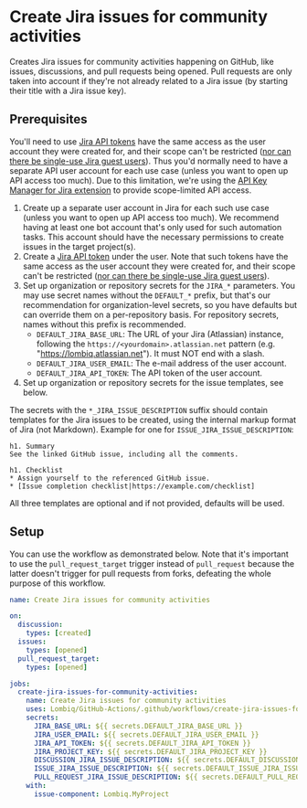 # Create Jira issues for community activities

Creates Jira issues for community activities happening on GitHub, like issues, discussions, and pull requests being opened. Pull requests are only taken into account if they're not already related to a Jira issue (by starting their title with a Jira issue key).

## Prerequisites

You'll need to use [Jira API tokens](https://support.atlassian.com/atlassian-account/docs/manage-api-tokens-for-your-atlassian-account/) have the same access as the user account they were created for, and their scope can't be restricted ([nor can there be single-use Jira guest users](https://jira.atlassian.com/browse/JRACLOUD-74242)). Thus you'd normally need to have a separate API user account for each use case (unless you want to open up API access too much). Due to this limitation, we're using the [API Key Manager for Jira extension](https://marketplace.atlassian.com/apps/1228630/api-key-manager-for-jira) to provide scope-limited API access.


1. Create up a separate user account in Jira for each such use case (unless you want to open up API access too much). We recommend having at least one bot account that's only used for such automation tasks. This account should have the necessary permissions to create issues in the target project(s).
2. Create a [Jira API token](https://support.atlassian.com/atlassian-account/docs/manage-api-tokens-for-your-atlassian-account/) under the user. Note that such tokens have the same access as the user account they were created for, and their scope can't be restricted ([nor can there be single-use Jira guest users](https://jira.atlassian.com/browse/JRACLOUD-74242)).
3. Set up organization or repository secrets for the `JIRA_*` parameters. You may use secret names without the `DEFAULT_*` prefix, but that's our recommendation for organization-level secrets, so you have defaults but can override them on a per-repository basis. For repository secrets, names without this prefix is recommended.
    - `DEFAULT_JIRA_BASE_URL`: The URL of your Jira (Atlassian) instance, following the `https://<yourdomain>.atlassian.net` pattern (e.g. "https://lombiq.atlassian.net"). It must NOT end with a slash.
    - `DEFAULT_JIRA_USER_EMAIL`: The e-mail address of the user account.
    - `DEFAULT_JIRA_API_TOKEN`: The API token of the user account.
3. Set up organization or repository secrets for the issue templates, see below.

The secrets with the `*_JIRA_ISSUE_DESCRIPTION` suffix should contain templates for the Jira issues to be created, using the internal markup format of Jira (not Markdown). Example for one for `ISSUE_JIRA_ISSUE_DESCRIPTION`:

```text
h1. Summary
See the linked GitHub issue, including all the comments.

h1. Checklist
* Assign yourself to the referenced GitHub issue.
* [Issue completion checklist|https://example.com/checklist]
```

All three templates are optional and if not provided, defaults will be used.

## Setup

You can use the workflow as demonstrated below. Note that it's important to use the `pull_request_target` trigger instead of `pull_request` because the latter doesn't trigger for pull requests from forks, defeating the whole purpose of this workflow.

```yaml
name: Create Jira issues for community activities

on:
  discussion:
    types: [created]
  issues:
    types: [opened]
  pull_request_target:
    types: [opened]

jobs:
  create-jira-issues-for-community-activities:
    name: Create Jira issues for community activities
    uses: Lombiq/GitHub-Actions/.github/workflows/create-jira-issues-for-community-activities.yml@dev
    secrets:
      JIRA_BASE_URL: ${{ secrets.DEFAULT_JIRA_BASE_URL }}
      JIRA_USER_EMAIL: ${{ secrets.DEFAULT_JIRA_USER_EMAIL }}
      JIRA_API_TOKEN: ${{ secrets.DEFAULT_JIRA_API_TOKEN }}
      JIRA_PROJECT_KEY: ${{ secrets.DEFAULT_JIRA_PROJECT_KEY }}
      DISCUSSION_JIRA_ISSUE_DESCRIPTION: ${{ secrets.DEFAULT_DISCUSSION_JIRA_ISSUE_DESCRIPTION }}
      ISSUE_JIRA_ISSUE_DESCRIPTION: ${{ secrets.DEFAULT_ISSUE_JIRA_ISSUE_DESCRIPTION }}
      PULL_REQUEST_JIRA_ISSUE_DESCRIPTION: ${{ secrets.DEFAULT_PULL_REQUEST_JIRA_ISSUE_DESCRIPTION }}
    with:
      issue-component: Lombiq.MyProject
```
